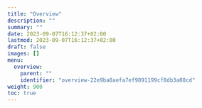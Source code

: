 ```yaml
---
title: "Overview"
description: ""
summary: ""
date: 2023-09-07T16:12:37+02:00
lastmod: 2023-09-07T16:12:37+02:00
draft: false
images: []
menu:
  overview:
    parent: ""
    identifier: "overview-22e9ba8aefa7ef9891199cf8db3a08cd"
weight: 900
toc: true
---
```

